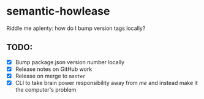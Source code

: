 # semantic-howlease
Riddle me aplenty: how do I bump version tags locally?

## TODO:
- [x] Bump package.json version number locally
- [x] Release notes on GitHub work
- [x] Release on merge to `master`
- [x] CLI to take brain power responsibility away from *me* and instead make it the computer's problem
